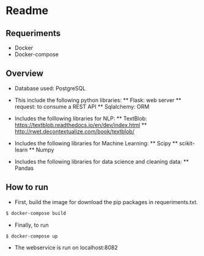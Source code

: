 # Readme


## Requeriments

* Docker
* Docker-compose

## Overview

* Database used: PostgreSQL
* This include the following python libraries:
  ** Flask: web server
  ** request: to consume a REST API
  ** Sqlalchemy: ORM

* Includes the folllowing libraries for NLP:
  ** TextBlob: https://textblob.readthedocs.io/en/dev/index.html
  **           http://rwet.decontextualize.com/book/textblob/

* Includes the following libraries for Machine Learning:
  ** Scipy
  ** scikit-learn
  ** Numpy

* Includes the following libraries for data science and cleaning data:
  ** Pandas

## How to run

* First, build the image for download the pip packages in requeriments.txt.

``` bash
$ docker-compose build
```

* Finally, to run 

``` bash
$ docker-compose up
```

* The webservice is run on localhost:8082